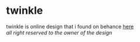 # twinkle
twinkle is online design that i found on behance
[here](https://www.behance.net/gallery/102547231/Twinkle-agency-landing-page?tracking_source=search_projects_recommended%7Cwebdesign)
<br>
*all right reserved to the owner of the design*


